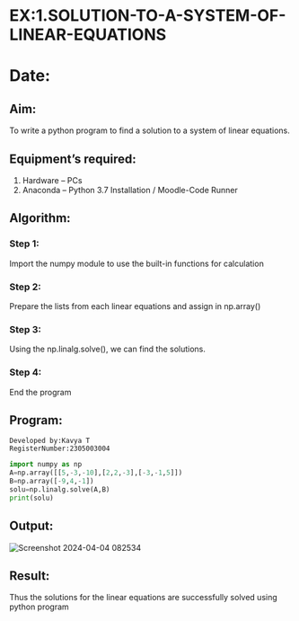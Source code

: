 # EX:1.SOLUTION-TO-A-SYSTEM-OF-LINEAR-EQUATIONS

# Date:

## Aim:
To write a python program to find a solution to a system of linear equations.
## Equipment’s required:
1. 	Hardware – PCs
2. 	Anaconda – Python 3.7 Installation / Moodle-Code Runner
   
## Algorithm:
### Step 1: 
Import the numpy module to use the built-in functions for calculation
### Step 2: 
Prepare the lists from each linear equations and assign in np.array()
### Step 3: 
Using the np.linalg.solve(), we can find the solutions.
### Step 4: 
End the program

## Program:
```
Developed by:Kavya T 
RegisterNumber:2305003004  

`````
```python
import numpy as np
A=np.array([[5,-3,-10],[2,2,-3],[-3,-1,5]])
B=np.array([-9,4,-1])
solu=np.linalg.solve(A,B)
print(solu)
```
## Output:
![Screenshot 2024-04-04 082534](https://github.com/Ayvak16122005/-SOLUTION-TO-A-SYSTEM-OF-LINEAR-EQUATIONS/assets/147690197/fe248d3b-f871-454e-8817-2d1c893b6397)

## Result: 
Thus the solutions for the linear equations are successfully solved using python program

